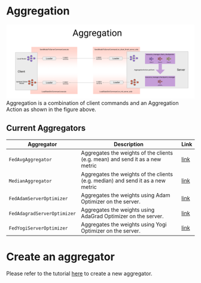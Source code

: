 # Aggregation
![Aggregation](imgs/aggregation.png "Aggregation")
Aggregation is a combination of client commands and an Aggregation Action as shown in the figure above.
## Current Aggregators

| Aggregator                  | Description                                                                     | Link                                     |
| --------------------------- |---------------------------------------------------------------------------------|------------------------------------------|
| `FedAvgAggregator`          | Aggregates the weights of the clients (e.g. mean) and send it as a new metric   | [link](../theoden/operations/instructions/aggregation/fedopt.py#L266)    |
| `MedianAggregator`          | Aggregates the weights of the clients (e.g. median) and send it as a new metric | [link](../theoden/operations/instructions/aggregation/fedmedian.py)  |
| `FedAdamServerOptimizer`    | Aggregates the weights using Adam Optimizer on the server.                      | [link](../theoden/operations/instructions/aggregation/fedopt.py#L132)     |
| `FedAdagradServerOptimizer` | Aggregates the weights using AdaGrad Optimizer on the server.                   | [link](../theoden/operations/instructions/aggregation/fedopt.py#L161)     |
| `FedYogiServerOptimizer`    | Aggregates the weights using Yogi Optimizer on the server.                      | [link](../theoden/operations/instructions/aggregation/fedopt.py#L173)     |

# Create an aggregator
   
Please refer to the tutorial [here](./TUTORIAL.md) to create a new aggregator.
